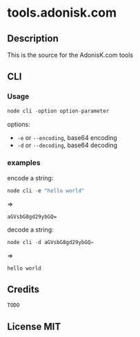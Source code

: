 # tools.adonisk.com

## Description

This is the source for the AdonisK.com tools

## CLI

### Usage

```js
node cli -option option-parameter
```

options:

* `-e` or `--encoding`, base64 encoding
* `-d` or `--decoding`, base64 decoding

### examples

encode a string:

```js
node cli -e "hello world"
```
=>

```aGVsbG8gd29ybGQ=```

decode a string:

```js
node cli -d aGVsbG8gd29ybGQ=
```
=>

```hello world```

## Credits

	TODO

## License MIT
